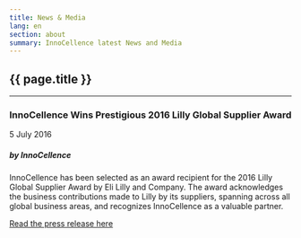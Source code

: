 ```yaml
---
title: News & Media
lang: en
section: about
summary: InnoCellence latest News and Media
---
```


<section>
  <h2>{{ page.title }}</h2>
</section>

<hr>

<h3>InnoCellence Wins Prestigious 2016 Lilly Global Supplier Award</h3>
<time>5 July 2016</time> 
<h5 class="author"><span>by </span>InnoCellence</h5>
<p>InnoCellence has been selected as an award recipient for the 2016 Lilly Global Supplier Award by Eli Lilly and Company. The award acknowledges the business contributions made to Lilly by its suppliers, spanning across all global business areas, and recognizes InnoCellence as a valuable partner.</p>
<a href="{{site.baseurl}}/assets/press-release/InnoCellence-Prestigious-Award-2016.pdf" title="Lilly Global Supplier Award Press Release" target="_blank">Read the press release here</a>
